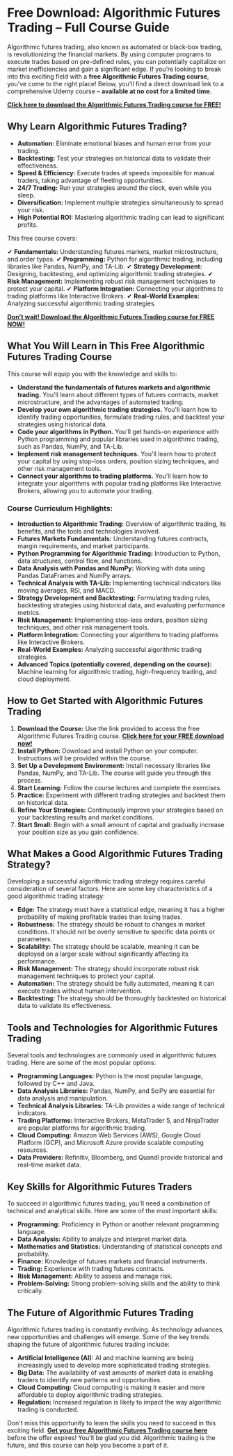 # Free Download: Algorithmic Futures Trading – Full Course Guide

Algorithmic futures trading, also known as automated or black-box trading, is revolutionizing the financial markets. By using computer programs to execute trades based on pre-defined rules, you can potentially capitalize on market inefficiencies and gain a significant edge. If you’re looking to break into this exciting field with a **free Algorithmic Futures Trading course**, you've come to the right place! Below, you'll find a direct download link to a comprehensive Udemy course – **available at no cost for a limited time**.

[**Click here to download the Algorithmic Futures Trading course for FREE!**](https://udemywork.com/algorithmic-futures-trading)

## Why Learn Algorithmic Futures Trading?

*   **Automation:** Eliminate emotional biases and human error from your trading.
*   **Backtesting:** Test your strategies on historical data to validate their effectiveness.
*   **Speed & Efficiency:** Execute trades at speeds impossible for manual traders, taking advantage of fleeting opportunities.
*   **24/7 Trading:** Run your strategies around the clock, even while you sleep.
*   **Diversification:** Implement multiple strategies simultaneously to spread your risk.
*   **High Potential ROI:** Mastering algorithmic trading can lead to significant profits.

This free course covers:

✔ **Fundamentals:** Understanding futures markets, market microstructure, and order types.
✔ **Programming:** Python for algorithmic trading, including libraries like Pandas, NumPy, and TA-Lib.
✔ **Strategy Development:** Designing, backtesting, and optimizing algorithmic trading strategies.
✔ **Risk Management:** Implementing robust risk management techniques to protect your capital.
✔ **Platform Integration:** Connecting your algorithms to trading platforms like Interactive Brokers.
✔ **Real-World Examples:** Analyzing successful algorithmic trading strategies.

[**Don't wait! Download the Algorithmic Futures Trading course for FREE NOW!**](https://udemywork.com/algorithmic-futures-trading)

## What You Will Learn in This Free Algorithmic Futures Trading Course

This course will equip you with the knowledge and skills to:

*   **Understand the fundamentals of futures markets and algorithmic trading.** You'll learn about different types of futures contracts, market microstructure, and the advantages of automated trading.
*   **Develop your own algorithmic trading strategies.** You'll learn how to identify trading opportunities, formulate trading rules, and backtest your strategies using historical data.
*   **Code your algorithms in Python.** You'll get hands-on experience with Python programming and popular libraries used in algorithmic trading, such as Pandas, NumPy, and TA-Lib.
*   **Implement risk management techniques.** You'll learn how to protect your capital by using stop-loss orders, position sizing techniques, and other risk management tools.
*   **Connect your algorithms to trading platforms.** You'll learn how to integrate your algorithms with popular trading platforms like Interactive Brokers, allowing you to automate your trading.

### Course Curriculum Highlights:

*   **Introduction to Algorithmic Trading:** Overview of algorithmic trading, its benefits, and the tools and technologies involved.
*   **Futures Markets Fundamentals:** Understanding futures contracts, margin requirements, and market participants.
*   **Python Programming for Algorithmic Trading:** Introduction to Python, data structures, control flow, and functions.
*   **Data Analysis with Pandas and NumPy:** Working with data using Pandas DataFrames and NumPy arrays.
*   **Technical Analysis with TA-Lib:** Implementing technical indicators like moving averages, RSI, and MACD.
*   **Strategy Development and Backtesting:** Formulating trading rules, backtesting strategies using historical data, and evaluating performance metrics.
*   **Risk Management:** Implementing stop-loss orders, position sizing techniques, and other risk management tools.
*   **Platform Integration:** Connecting your algorithms to trading platforms like Interactive Brokers.
*   **Real-World Examples:** Analyzing successful algorithmic trading strategies.
*   **Advanced Topics (potentially covered, depending on the course):** Machine learning for algorithmic trading, high-frequency trading, and cloud deployment.

## How to Get Started with Algorithmic Futures Trading

1.  **Download the Course:** Use the link provided to access the free Algorithmic Futures Trading course. [**Click here for your FREE download now!**](https://udemywork.com/algorithmic-futures-trading)
2.  **Install Python:** Download and install Python on your computer. Instructions will be provided within the course.
3.  **Set Up a Development Environment:** Install necessary libraries like Pandas, NumPy, and TA-Lib. The course will guide you through this process.
4.  **Start Learning:** Follow the course lectures and complete the exercises.
5.  **Practice:** Experiment with different trading strategies and backtest them on historical data.
6.  **Refine Your Strategies:** Continuously improve your strategies based on your backtesting results and market conditions.
7.  **Start Small:** Begin with a small amount of capital and gradually increase your position size as you gain confidence.

## What Makes a Good Algorithmic Futures Trading Strategy?

Developing a successful algorithmic trading strategy requires careful consideration of several factors. Here are some key characteristics of a good algorithmic trading strategy:

*   **Edge:** The strategy must have a statistical edge, meaning it has a higher probability of making profitable trades than losing trades.
*   **Robustness:** The strategy should be robust to changes in market conditions. It should not be overly sensitive to specific data points or parameters.
*   **Scalability:** The strategy should be scalable, meaning it can be deployed on a larger scale without significantly affecting its performance.
*   **Risk Management:** The strategy should incorporate robust risk management techniques to protect your capital.
*   **Automation:** The strategy should be fully automated, meaning it can execute trades without human intervention.
*   **Backtesting:** The strategy should be thoroughly backtested on historical data to validate its effectiveness.

## Tools and Technologies for Algorithmic Futures Trading

Several tools and technologies are commonly used in algorithmic futures trading. Here are some of the most popular options:

*   **Programming Languages:** Python is the most popular language, followed by C++ and Java.
*   **Data Analysis Libraries:** Pandas, NumPy, and SciPy are essential for data analysis and manipulation.
*   **Technical Analysis Libraries:** TA-Lib provides a wide range of technical indicators.
*   **Trading Platforms:** Interactive Brokers, MetaTrader 5, and NinjaTrader are popular platforms for algorithmic trading.
*   **Cloud Computing:** Amazon Web Services (AWS), Google Cloud Platform (GCP), and Microsoft Azure provide scalable computing resources.
*   **Data Providers:** Refinitiv, Bloomberg, and Quandl provide historical and real-time market data.

## Key Skills for Algorithmic Futures Traders

To succeed in algorithmic futures trading, you'll need a combination of technical and analytical skills. Here are some of the most important skills:

*   **Programming:** Proficiency in Python or another relevant programming language.
*   **Data Analysis:** Ability to analyze and interpret market data.
*   **Mathematics and Statistics:** Understanding of statistical concepts and probability.
*   **Finance:** Knowledge of futures markets and financial instruments.
*   **Trading:** Experience with trading futures contracts.
*   **Risk Management:** Ability to assess and manage risk.
*   **Problem-Solving:** Strong problem-solving skills and the ability to think critically.

## The Future of Algorithmic Futures Trading

Algorithmic futures trading is constantly evolving. As technology advances, new opportunities and challenges will emerge. Some of the key trends shaping the future of algorithmic futures trading include:

*   **Artificial Intelligence (AI):** AI and machine learning are being increasingly used to develop more sophisticated trading strategies.
*   **Big Data:** The availability of vast amounts of market data is enabling traders to identify new patterns and opportunities.
*   **Cloud Computing:** Cloud computing is making it easier and more affordable to deploy algorithmic trading strategies.
*   **Regulation:** Increased regulation is likely to impact the way algorithmic trading is conducted.

Don't miss this opportunity to learn the skills you need to succeed in this exciting field. **[Get your free Algorithmic Futures Trading course here](https://udemywork.com/algorithmic-futures-trading)** before the offer expires! You'll be glad you did. Algorithmic trading is the future, and this course can help you become a part of it.
